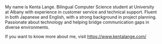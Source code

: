 My name is Kenta Lange.
Bilingual Computer Science student at University at Albany with experience in customer service and technical support. Fluent in both Japanese and English, with a strong background in project planning. Passionate about technology and helping bridge communication gaps in diverse environments. 

If you want to know more about me, visit https://www.kentalange.com/